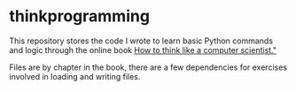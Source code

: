 # thinkprogramming
This repository stores the code I wrote to learn basic Python commands and logic through the online book [How to think like a computer scientist."](http://openbookproject.net/thinkcs/python/english3e/index.html)

Files are by chapter in the book, there are a few dependencies for exercises involved in loading and writing files.
